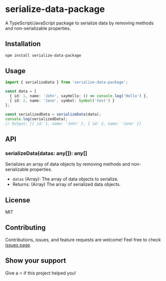 # serialize-data-package

A TypeScript/JavaScript package to serialize data by removing methods and non-serializable properties.

## Installation

```bash
npm install serialize-data-package
```

## Usage

```typescript
import { serializeData } from 'serialize-data-package';

const data = [
  { id: 1, name: 'John', sayHello: () => console.log('Hello') },
  { id: 2, name: 'Jane', symbol: Symbol('test') }
];

const serializedData = serializeData(data);
console.log(serializedData);
// Output: [{ id: 1, name: 'John' }, { id: 2, name: 'Jane' }]
```

## API

### serializeData(datas: any[]): any[]

Serializes an array of data objects by removing methods and non-serializable properties.

- `datas` (Array): The array of data objects to serialize.
- Returns: (Array) The array of serialized data objects.

## License

MIT

## Contributing

Contributions, issues, and feature requests are welcome! Feel free to check [issues page](https://github.com/umute3d/serialize-data-package/issues).

## Show your support

Give a ⭐️ if this project helped you!